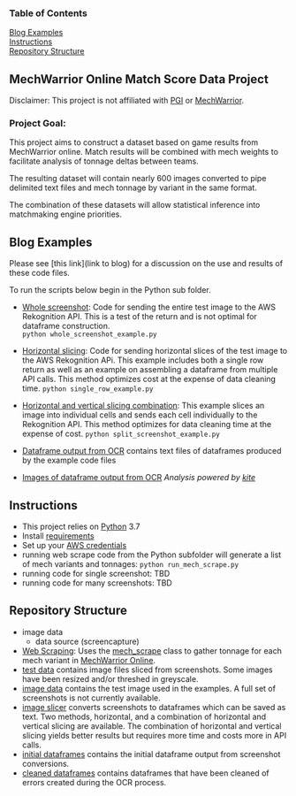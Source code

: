 ### Table of Contents
[Blog Examples](https://github.com/Kibrael/mwo_data#blog-examples)  
[Instructions](https://github.com/Kibrael/mwo_data#instructions)  
[Repository Structure](https://github.com/Kibrael/mwo_data#repository-structure)  

## MechWarrior Online Match Score Data Project
Disclaimer: This project is not affiliated with [PGI](http://piranhagames.com/) or [MechWarrior](https://mwomercs.com/).
### Project Goal:
This project aims to construct a dataset based on game results from MechWarrior online. 
Match results will be combined with mech weights to facilitate analysis of tonnage deltas 
between teams.

The resulting dataset will contain nearly 600 images converted to pipe delimited text files
and mech tonnage by variant in the same format.

The combination of these datasets will allow statistical inference into matchmaking engine
priorities.

## Blog Examples
Please see [this link](link to blog) for a discussion on the use and results of these code files.	

To run the scripts below begin in the Python sub folder.

- [Whole screenshot](Python/whole_screenshot_example.py): Code for sending the entire test image to the AWS Rekognition API. This is a test of the return and is not optimal for dataframe construction.  
`python whole_screenshot_example.py`

- [Horizontal slicing](Python/single_row_example.py): Code for sending horizontal slices of the test image to the AWS Rekognition APi. This example includes both a single row return as well as an example on assembling a dataframe from multiple API calls. This method optimizes cost at the expense of data cleaning time.
`python single_row_example.py`

- [Horizontal and vertical slicing combination](Python/split_screenshot_example.py): This example slices an image into individual cells and sends each cell individually to the Rekognition API. This method optimizes for data cleaning time at the expense of cost.
`python split_screenshot_example.py`

- [Dataframe output from OCR](https://github.com/Kibrael/mwo_data/tree/master/output/blog_files/dataframes) contains text files of dataframes produced by the example code files
- [Images of dataframe output from OCR](https://github.com/Kibrael/mwo_data/tree/master/output/blog_files/df_screenshots)
*Analysis powered by [kite](kite.com)*



## Instructions
- This project relies on [Python](https://www.python.org/downloads/) 3.7
- Install [requirements](requirements.txt)
- Set up your [AWS credentials](https://docs.aws.amazon.com/sdk-for-java/v1/developer-guide/setup-credentials.html)
- running web scrape code from the Python subfolder will generate a list of mech variants and tonnages: `python run_mech_scrape.py`
- running code for single screenshot: TBD
- running code for many screenshots: TBD


## Repository Structure
- image data
	- data source (screencapture)
- [Web Scraping](Python/run_mech_scrape.py): Uses the [mech_scrape](Python/lib/mech_scrape.py) class to gather tonnage for each mech variant in [MechWarrior Online](https://mwomercs.com/).
- [test data](https://github.com/Kibrael/mwo_data/tree/master/data/test_data) contains image files sliced from screenshots. Some images have been resized and/or threshed in greyscale.
- [image data](https://github.com/Kibrael/mwo_data/tree/master/data/images) contains the test image used in the examples. A full set of screenshots is not currently available.
- [image slicer](https://github.com/Kibrael/mwo_data/blob/master/Python/lib/mwo_image_slicer.py) converts screenshots to dataframes which can be saved as text. Two methods, horizontal, and a combination of horizontal and vertical slicing are available. The combination of horizontal and vertical slicing yields better results but requires more time and costs more in API calls.
- [initial dataframes]() contains the initial dataframe output from screenshot conversions.
- [cleaned dataframes]() contains dataframes that have been cleaned of errors created during the OCR process.
